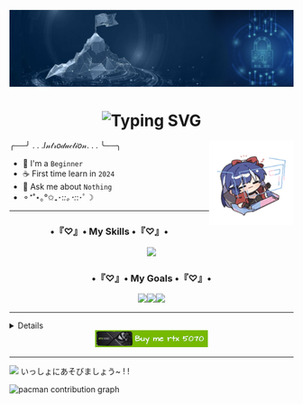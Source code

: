 ![Banner](https://github.com/Haihaay/Haihaay/blob/main/Tak%20berjudul268.png) 

<h1 align="center"><img src="https://readme-typing-svg.demolab.com?font=Caveat&size=30&letterSpacing=.4rem&duration=3000&pause=1000&center=true&width=435&lines=Hi+hi+cutie+%F0%9F%91%8B;Welcome+here+%E3%80%82%E3%80%82%E3%80%82%E3%80%82" alt="Typing SVG" /></h1>

<img align="right" width="150" src="https://github.com/Haihaay/Haihaay/blob/main/tower-of-fantasy-cobalt-b-tower-of-fantasy-cobalt%20(1).gif">

╭──╯ . . .𝐼𝓃𝓉𝓇𝑜𝒹𝓊𝒸𝓉𝒾𝑜𝓃. . . ╰──╮
- 🌱 I'm a `Beginner`
- ☕ First time learn in `2024`
- 💬 Ask me about `Nothing`
- ⚬⁺˚⋆｡°✩₊･:*:｡･:*:･ﾟ☽

<hr/>
<p align="left">
</p>

<div>
<h3 align="center">•『♡』• My Skills •『♡』•</h3>

<p align="center">
  <a href="https://skillicons.dev">
    <img src="https://skillicons.dev/icons?i=html,css,js,figma,php,laravel,mysql,python" />
  </a>
</p>
</div>

<h3 align="center">•『♡』• My Goals •『♡』•</h3>

<div align="center"><a href="#"><img src="https://img.shields.io/badge/-Unreal%20Engine-313131?style=for-the-badge&logo=unreal-engine&logoColor=white"><img src="https://img.shields.io/badge/Unity-100000?style=for-the-badge&logo=unity&logoColor=white"><img src="https://img.shields.io/badge/C%2B%2B-00599C?style=for-the-badge&logo=c%2B%2B&logoColor=white"></div>


<hr/>

<details>
  <summary>Find me on</summary>
  <ol>

- [![Discord](https://img.shields.io/badge/Discord-%237289DA.svg?logo=discord&logoColor=white)](https://discordapp.com/users/1102899938263826482)
 
- [![X](https://img.shields.io/badge/X-black.svg?logo=X&logoColor=white)](https://x.com/Haihay_guys)

- ![Instagram](https://img.shields.io/badge/Instagram-%23E4405F.svg?logo=Instagram&logoColor=white)

- ![YouTube](https://img.shields.io/badge/YouTube-%23FF0000.svg?logo=YouTube&logoColor=white)

  </ol>
</details>

<div align="center"><a href="http://lynk.id/payme/haihaay"><img src="https://github.com/Haihaay/Haihaay/blob/main/Tak%20berjudul263_20250215110642.png"></a></div>

<hr/>
</ol>

<img src="https://emojis.slackmojis.com/emojis/images/1531849430/4246/blob-sunglasses.gif?1531849430" width="90"/> いっしょにあそびましょう~ ! !

<picture>
  <source media="(prefers-color-scheme: dark)" srcset="https://raw.githubusercontent.com/Haihaay /Haihaay /output/pacman-contribution-graph-dark.svg">
  <source media="(prefers-color-scheme: light)" srcset="https://raw.githubusercontent.com/Haihaay /Haihaay /output/pacman-contribution-graph.svg">
  <img alt="pacman contribution graph" src="https://raw.githubusercontent.com/Haihaay /Haihaay /output/pacman-contribution-graph.svg">
</picture>

###



